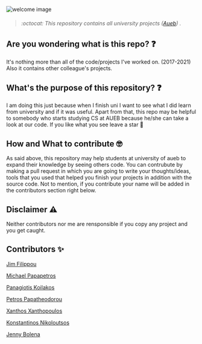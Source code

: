 ![welcome image](https://github.com/Nikoloutsos/Aueb-projects/blob/master/Assets/aueb-projects-photo.jpg)
> ###### :octocat: This repository contains all university projects  ([Aueb](https://www.aueb.gr/)) .

## Are you wondering what is this repo? :question:
It's nothing more than all of the code/projects I've worked on. (2017-2021)
Also it contains other colleague's projects.

## What's the purpose of this repository? :question:
I am doing this just because when I finish uni I want to see what I did learn from university and if it was useful.
Apart from that, this repo may be helpful to somebody who starts studying CS at AUEB because he/she can take a look at our code. If you like what you see leave a star :star2:

## How and What to contribute :nerd_face:
As said above, this repository may help students at university of aueb to expand their knowledge by seeing others code.
You can contrubute by making a pull request in which you are going to write your thoughts/ideas, tools that you used that helped you finish your projects in addition with the source code.
Not to mention, if you contribute your name will be added in the contributors section right below.

## Disclaimer  :warning:
Neither contributors nor me are rensponsible if you copy any project and you get caught.

## Contributors :sparkles:

[Jim Filippou](https://github.com/jimfilippou)

[Michael Papapetros](https://github.com/michalispap)

[Panagiotis Koilakos](https://github.com/Svestis)

[Petros Papatheodorou](https://github.com/subamanis)

[Xanthos Xanthopoulos](https://github.com/XanthosXanthopoulos)

[Konstantinos Nikoloutsos](https://github.com/Nikoloutsos)

[Jenny Bolena](https://github.com/jennybolena)
